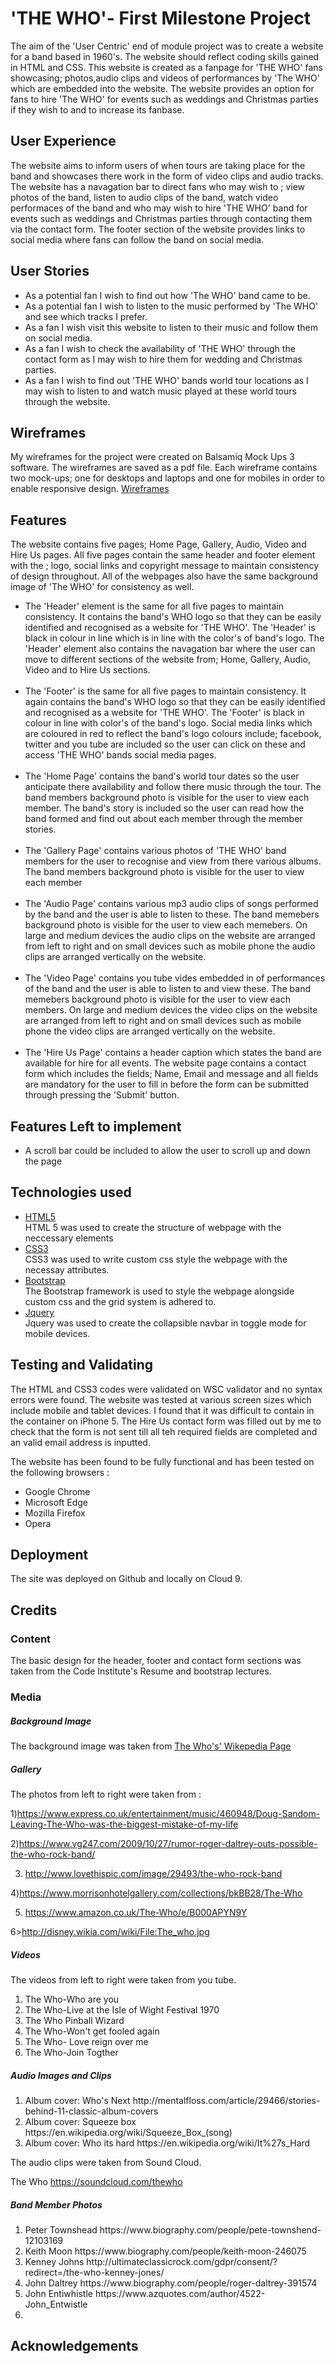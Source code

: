 # 'THE WHO'- First Milestone Project
The aim of the 'User Centric' end of module project was to create a website for a band based in 1960's. The website should reflect coding skills gained in HTML and CSS.
This website is created as a fanpage for 'THE WHO' fans showcasing; photos,audio clips and videos of performances by 'The WHO' which are embedded into the website. The website provides an option for fans to hire 'The WHO' for events such as weddings and Christmas parties if they wish to and to increase its fanbase.

## User Experience
The website aims to inform users of when tours are taking place for the band and showcases there work in the form of video clips and audio tracks. The website has a navagation bar to direct fans who may wish to ; view photos of the band, listen to audio clips of the band, watch video performaces of the band and who may wish to hire 'THE WHO' band  for events such as weddings and Christmas parties through contacting them via the contact form. The footer section of the website provides links to social media where fans can follow the band on social media.

## User Stories
<ul>
<li> As a potential fan I wish to find out how 'The WHO' band came to be. </li>
<li> As a potential fan I wish to listen to the music performed by 'The WHO' and see which tracks I prefer. </li>
<li> As a fan I wish visit this website to listen to their music and follow them on social media. </li>
<LI> As a fan I wish to check the availability of 'THE WHO' through the contact form as I may wish to hire them for wedding and Christmas parties.  </li>
<li> As a fan I wish to find out 'THE WHO' bands world tour locations as I may wish to listen to and watch music played at these world tours through the website. </li>
</ul>

## Wireframes

My wireframes for the project were created on Balsamiq Mock Ups 3 software. The wireframes are saved as a pdf file. Each wireframe contains two mock-ups; one for desktops and laptops and one for mobiles in order to enable responsive design.
<a href=/assets/images/WHO.pdf>Wireframes</a>

##  Features
The website contains five pages; Home Page, Gallery, Audio, Video and Hire Us pages. All five pages contain the same header and footer element with the ; logo, social links and copyright message to maintain consistency of design throughout. All of the webpages also have the same background image of 'The WHO' for consistency as well.
<ul>
<li> The 'Header' element is the same for all five pages to maintain consistency. It contains the band's WHO logo so that they can be easily identified and recognised as a website for 'THE WHO'. The 'Header' is black in colour in line which is in line with the color's of band's logo. The 'Header' element also contains the navagation bar where the user can move to different sections of the website from; Home, Gallery, Audio, Video and to Hire Us sections.</li> <br>
<li> The 'Footer' is the same for all five pages to maintain consistency. It again contains the band's WHO logo so that they can be easily identified and recognised as a website for 'THE WHO'. The 'Footer' is black in colour in line with color's of the band's logo. Social media links which are coloured in red to reflect the band's logo colours include; facebook, twitter and you tube are included so the user can click on these and access 'THE WHO' bands social media pages.</li> <br>
<li> The 'Home Page' contains the band's world tour dates so the user anticipate there availability and follow there music through the tour. The band members  background photo is visible for the user to view each member. The band's story is included so the user can read how the band formed and find out about each member through the member stories. </li> <br>
<li> The 'Gallery Page' contains various photos of 'THE WHO' band members for the user to recognise and  view from there various albums. The band members background photo is visible for the user to view each member </li> <br>
<li> The 'Audio Page' contains various mp3 audio clips of songs performed by the band and the user is able to listen to these. The band memebers  background photo is visible for the user to view each memebers. On large and medium devices the audio clips on the website are arranged from left to right and on small devices such as mobile phone the audio clips are arranged vertically on the website. </li> <br>
<li> The 'Video Page' contains you tube vides embedded in of performances of the band and the user is able to listen to and view these. The band memebers  background photo is visible for the user to view each members. On large and medium devices the video clips on the website are arranged from left to right and on small devices such as mobile phone the video clips are arranged vertically on the website. </li> <br>
<li> The 'Hire Us Page' contains a header caption which states the band are available for hire for all events. The website page contains a contact form which includes the fields; Name, Email and message and all fields are mandatory for the user to fill in  before the form can be submitted through pressing the 'Submit' button.
</ul>

## Features Left to implement

<ul>
<li> A scroll bar could be included to allow the user to scroll up and down the page </li>
</ul>

## Technologies used

<ul>
<li><a href="https://developer.mozilla.org/en-US/docs/Web/Guide/HTML/HTML5"> HTML5 </a></li> HTML 5 was used to create the structure of webpage with the neccessary elements
<li><a href="https://www.w3.org/Style/CSS/Overview.en.html"> CSS3 </a></li> CSS3 was used to write custom css style the webpage with the necessay attributes.
<li><a href="https://getbootstrap.com/"> Bootstrap </a> </li>  The Bootstrap framework is used to style the webpage alongside custom css and the grid system is adhered to.
<li><a href="https://jquery.com/"> Jquery </a> </li> Jquery was used to create the collapsible navbar in toggle mode for mobile devices.
</ul>

## Testing and Validating

The HTML and CSS3 codes were validated on WSC validator and no syntax errors were found. The website was tested at various screen sizes which include mobile and tablet devices. I found  that it was difficult to contain in the container on iPhone 5.
The Hire Us contact form was filled out by me to check that the form is not sent till all teh required fields are completed and an valid email address is inputted.

The website has been found to be fully functional and has been tested on the following browsers :

<ul>
<li> Google Chrome </li>
<li> Microsoft Edge </li>
<li> Mozilla Firefox </li>
<li> Opera </li>
</ul>



## Deployment

The site was deployed on Github and locally on Cloud 9.

## Credits

### Content

The basic design for the header, footer and contact form sections was taken from the Code Institute's Resume and bootstrap lectures.

### Media


##### Background Image

The background image was taken from <a href= "https://en.wikipedia.org/wiki/The_Who"> The Who's' Wikepedia Page </a>

##### Gallery

The photos from left to right were taken from :

1)https://www.express.co.uk/entertainment/music/460948/Doug-Sandom-Leaving-The-Who-was-the-biggest-mistake-of-my-life

2)https://www.vg247.com/2009/10/27/rumor-roger-daltrey-outs-possible-the-who-rock-band/

3) http://www.lovethispic.com/image/29493/the-who-rock-band

4)https://www.morrisonhotelgallery.com/collections/bkBB28/The-Who

5) https://www.amazon.co.uk/The-Who/e/B000APYN9Y

6>http://disney.wikia.com/wiki/File:The_who.jpg

##### Videos

The videos from left to right were taken from you tube.

<ol>

<li> The Who-Who are you </li>
<li> The Who-Live at the Isle of Wight Festival 1970 </li>
<li> The Who Pinball Wizard </li>
<li> The Who-Won't get fooled again </li>
<li> The Who- Love reign over me </li>
<li> The Who-Join Togther </li>

</ol>



##### Audio Images and Clips

<ol>

<li> Album cover: Who's Next http://mentalfloss.com/article/29466/stories-behind-11-classic-album-covers </li>

<li> Album cover: Squeeze box https://en.wikipedia.org/wiki/Squeeze_Box_(song) </li>

<li> Album cover: Who its hard https://en.wikipedia.org/wiki/It%27s_Hard </li>

</ol>


The audio clips were taken from Sound Cloud.

The Who https://soundcloud.com/thewho


##### Band Member Photos
<ol>
<li> Peter Townshead https://www.biography.com/people/pete-townshend-12103169 </li>
<li> Keith Moon https://www.biography.com/people/keith-moon-246075 </li>
<li> Kenney Johns http://ultimateclassicrock.com/gdpr/consent/?redirect=/the-who-kenney-jones/ </li>
<li> John Daltrey https://www.biography.com/people/roger-daltrey-391574 </li>
<li> John Entiwhistle  https://www.azquotes.com/author/4522-John_Entwistle <li>
</ol>


## Acknowledgements

